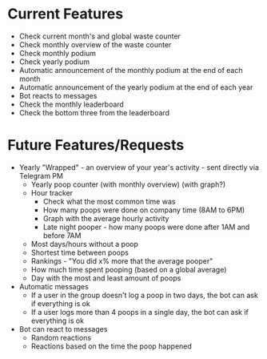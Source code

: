 # Current Features
- Check current month's and global waste counter
- Check monthly overview of the waste counter
- Check monthly podium
- Check yearly podium
- Automatic announcement of the monthly podium at the end of each month
- Automatic announcement of the yearly podium at the end of each year
- Bot reacts to messages
- Check the monthly leaderboard
- Check the bottom three from the leaderboard

# Future Features/Requests
- Yearly "Wrapped" - an overview of your year's activity - sent directly via Telegram PM
    - Yearly poop counter (with monthly overview) (with graph?)
    - Hour tracker
        - Check what the most common time was
        - How many poops were done on company time (8AM to 6PM)
        - Graph with the average hourly activity
        - Late night pooper - how many poops were done after 1AM and before 7AM
    - Most days/hours without a poop
    - Shortest time between poops
    - Rankings - "You did x% more that the average pooper"
    - How much time spent pooping (based on a global average)
    - Day with the most and least amount of poops
- Automatic messages
    - If a user in the group doesn't log a poop in two days, the bot can ask if everything is ok
    - If a user logs more than 4 poops in a single day, the bot can ask if everything is ok
- Bot can react to messages
    - Random reactions
    - Reactions based on the time the poop happened